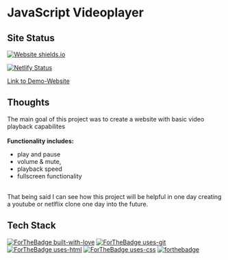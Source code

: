 # JavaScript Videoplayer

## Site Status 
[![Website shields.io](https://img.shields.io/website-up-down-green-red/http/shields.io.svg)](http://shields.io/)

[![Netlify Status](https://api.netlify.com/api/v1/badges/e521fe13-cbdb-4019-b35f-d02a264851e3/deploy-status)](https://app.netlify.com/sites/devon-javascript-videoplayer/deploys)

[Link to Demo-Website](https://devon-javascript-videoplayer.netlify.app/)

## Thoughts

The main goal of this project was to create a website with basic video playback capabilites 
<br><br>
<strong>Functionality includes:</strong>
<ul>
<li>play and pause
<li>volume & mute, 
<li>playback speed 
<li>fullscreen functionality
</ul>
<br>
That being said I can see how this project will be helpful in one day creating a youtube or netlflix clone one day into the future.


## Tech Stack
[![ForTheBadge built-with-love](http://ForTheBadge.com/images/badges/built-with-love.svg)](https://github.com/sahiljamwal)
[![ForTheBadge uses-git](http://ForTheBadge.com/images/badges/uses-git.svg)](https://GitHub.com/)
[![ForTheBadge uses-html](http://ForTheBadge.com/images/badges/uses-html.svg)](http://ForTheBadge.com)
[![ForTheBadge uses-css](http://ForTheBadge.com/images/badges/uses-css.svg)](http://ForTheBadge.com)
[![forthebadge](https://forthebadge.com/images/badges/made-with-javascript.svg)](https://forthebadge.com)



